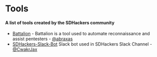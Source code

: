 # Tools

#### A list of tools created by the SDHackers community

* [Battalion](https://github.com/theabraxas/battalion) - Battalion is a tool used to automate reconnaissance and assist pentesters - [@abraxas](https://twitter.com/AbraxasSC2)
* [SDHackers-Slack-Bot](https://github.com/GrahamMThomas/SDHackers-Slack-Bot) Slack bot used in SDHackers Slack Channel - [@CwakrJax](https://twitter.com/CwakrJax)
